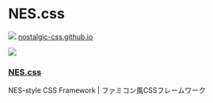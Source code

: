 # NES.css

![](https://forum.codeselfstudy.com/uploads/default/original/2X/6/6dc896a4c6c644253069d23c25ce9a5176ae2140.png) [nostalgic-css.github.io](https://nostalgic-css.github.io/NES.css/)

![](https://forum.codeselfstudy.com/uploads/default/original/2X/2/2fa91eb8078840073f8607757e4d95838e029456.png)

### [NES.css](https://nostalgic-css.github.io/NES.css/)

NES-style CSS Framework | ファミコン風CSSフレームワーク
